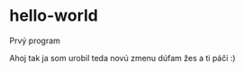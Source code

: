 hello-world
===========

Prvý program


Ahoj tak ja som urobil teda novú zmenu dúfam žes a ti páči :)
